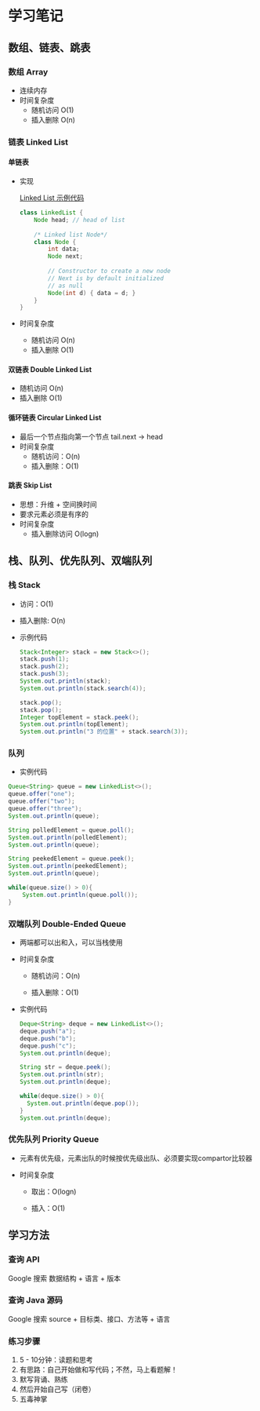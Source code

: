# 学习笔记

## 数组、链表、跳表

### 数组 Array

- 连续内存
- 时间复杂度
  - 随机访问 O(1)
  - 插入删除 O(n)

### 链表 Linked List

#### 单链表

- 实现

  [Linked List 示例代码](https://www.geeksforgeeks.org/implementing-a-linked-list-in-java-using-class/)

  ```java
  class LinkedList { 
      Node head; // head of list 
    
      /* Linked list Node*/
      class Node { 
          int data; 
          Node next; 
    
          // Constructor to create a new node 
          // Next is by default initialized 
          // as null 
          Node(int d) { data = d; } 
      } 
  }
  ```

- 时间复杂度

  - 随机访问 O(n)
  - 插入删除 O(1)

#### 双链表 Double Linked List

- 随机访问 O(n)
- 插入删除 O(1)

#### 循环链表 Circular Linked List

- 最后一个节点指向第一个节点 tail.next -> head
- 时间复杂度
  - 随机访问：O(n)
  - 插入删除：O(1)

#### 跳表 Skip List

- 思想：升维 + 空间换时间
- 要求元素必须是有序的
- 时间复杂度
  - 插入删除访问 O(logn)

## 栈、队列、优先队列、双端队列

### 栈 Stack

- 访问：O(1)

- 插入删除: O(n)

- 示例代码

  ```java
  Stack<Integer> stack = new Stack<>();
  stack.push(1);
  stack.push(2);
  stack.push(3);
  System.out.println(stack);
  System.out.println(stack.search(4));
  
  stack.pop();
  stack.pop();
  Integer topElement = stack.peek();
  System.out.println(topElement);
  System.out.println("3 的位置" + stack.search(3));
  ```

### 队列

- 实例代码

```java
Queue<String> queue = new LinkedList<>();
queue.offer("one");
queue.offer("two");
queue.offer("three");
System.out.println(queue);

String polledElement = queue.poll();
System.out.println(polledElement);
System.out.println(queue);

String peekedElement = queue.peek();
System.out.println(peekedElement);
System.out.println(queue);

while(queue.size() > 0){
    System.out.println(queue.poll());
}
```



### 双端队列 Double-Ended Queue

- 两端都可以出和入，可以当栈使用

- 时间复杂度

  - 随机访问：O(n)

  - 插入删除：O(1)

- 实例代码

  ```java
  Deque<String> deque = new LinkedList<>();
  deque.push("a");
  deque.push("b");
  deque.push("c");
  System.out.println(deque);
  
  String str = deque.peek();
  System.out.println(str);
  System.out.println(deque);
  
  while(deque.size() > 0){
  	System.out.println(deque.pop());
  }
  System.out.println(deque);
  ```

  

### 优先队列 Priority Queue

- 元素有优先级，元素出队的时候按优先级出队、必须要实现compartor比较器

- 时间复杂度

  - 取出：O(logn)

  - 插入：O(1)

## 学习方法

### 查询 API

Google 搜索 数据结构 + 语言 + 版本

### 查询 Java 源码

Google 搜索 source + 目标类、接口、方法等 + 语言

### 练习步骤

1. 5 - 10分钟：读题和思考
2. 有思路：自己开始做和写代码；不然，马上看题解！
3. 默写背诵、熟练
4. 然后开始自己写（闭卷）
5. 五毒神掌

